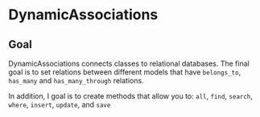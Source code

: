 # DynamicAssociations

## Goal

DynamicAssociations connects classes to relational databases. The final goal is to set relations between different models that have `belongs_to`, `has_many` and `has_many_through` relations.

In addition, I goal is to create methods that allow you to:
  `all`,
  `find`,
  `search`,
  `where`,
  `insert`,
  `update`, and
  `save`
